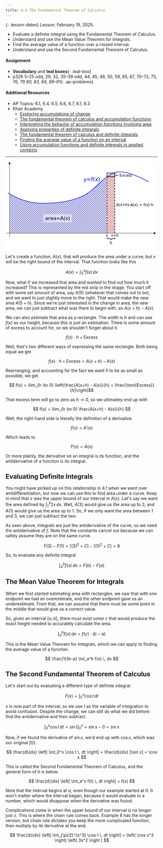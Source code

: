 ```yaml
---
title: 4.4 The Fundamental Theorem of Calculus
---
```


{: .lesson-dates}
Lesson: February 19, 2025.

- Evaluate a definite integral using the Fundamental Theorem of Calculus.
- Understand and use the Mean Value Theorem for Integrals.
- Find the average value of a function over a closed interval.
- Understand and use the Second Fundamental Theorem of Calculus.

#### Assignment

- **Vocabulary** and **teal boxes**{: .teal-box}
- p326 5–25 odd, 29, 32, 35–39 odd, 44, 45, 48, 50, 59, 65, 67, 70–72, 75, 76, 79 *80, 83, 84, 89–91*{: .ap-problems}

#### Additional Resources

- AP Topics: 6.1, 6.4, 6.5, 6.6, 6.7, 8.1, 8.3
- Khan Academy
  - [Exploring accumulations of change](https://www.khanacademy.org/math/ap-calculus-ab/ab-integration-new/ab-6-1/v/introduction-to-integral-calculus)
  - [The fundamental theorem of calculus and accumulation functions](https://www.khanacademy.org/math/ap-calculus-ab/ab-integration-new/ab-6-4/v/fundamental-theorem-of-calculus)
  - [Interpreting the behavior of accumulation functions involving area](https://www.khanacademy.org/math/ap-calculus-ab/ab-integration-new/ab-6-5/v/interpreting-behavior-of-antiderivative)
  - [Applying properties of definite integrals](https://www.khanacademy.org/math/ap-calculus-ab/ab-integration-new/ab-6-6/v/negative-definite-integrals)
  - [The fundamental theorem of calculus and definite integrals](https://www.khanacademy.org/math/ap-calculus-ab/ab-integration-new/ab-6-7/v/connecting-the-first-and-second-fundamental-theorems-of-calculus)
  - [Finding the average value of a function on an interval](https://www.khanacademy.org/math/ap-calculus-ab/ab-applications-of-integration-new/ab-8-1/v/average-function-value-closed-interval)
  - [Using accumulation functions and definite integrals in applied contexts](https://www.khanacademy.org/math/ap-calculus-ab/ab-applications-of-integration-new/ab-8-3/v/area-under-rate-net-change)

---

![4.4 Figure 1](../img/4.4-figure-1.png)

Let's create a function, $A(x)$, that will produce the area under a curve, but $x$ will be the right bound of the interval. That function looks like this

$$ A(x) = \int_{0}^{x} f(x) \, dx $$

Now, what if we increased that area and wanted to find out how much it increased? This is represented by the red strip in the image. You start off with some set amount of area, say $A(5)$ (whatever that comes out to be), and we want to just slightly move to the right. That would make the new area $A(5+h)$. Since we're just interested in the change in area, the new area, we can just subtract what was there to begin with, so $A(x+h) - A(x)$.

We can also estimate that area as a rectangle. The width is $h$ and can use $f(x)$ as our height, because this is just an estimation. There is some amount of excess to account for, so we shouldn't forget about it.

$$ f(x) \cdot h + \text{Excess}$$

Well, that's two different ways of expressing the same rectangle. Both being equal we get

$$ f(x) \cdot h + \text{Excess} = A(x+h) - A(x) $$

Rearranging, and accounting for the fact we want $h$ to be as small as possible, we get

$$ f(x) = \lim_{h \to 0} \left(\frac{A(x+h) - A(x)}{h} + \frac{\text{Excess}}{h}\right)$$

That excess term will go to zero as $h \to 0$, so we ultimately end up with

$$ f(x) = \lim_{h \to 0} \frac{A(x+h) - A(x)}{h} $$

Well, the right-hand side is literally the definition of a derivative.

$$ f(x) = A'(x) $$

Which leads to

$$ F(x) = A(x) $$

Or more plainly, the derivative on an integral is its function, and the antiderivative of a function is its integral.

## Evaluating Definite Integrals

You might have picked up on this relationship in 4.1 when we went over antidifferentiation, but now we can use this to find area under a curve. Keep in mind that $x$ was the upper bound of our interval in $A(x)$. Let's say we want the area defined by $\int_1^3 2x \, dx$. Well, $A(3)$ would give us the area up to 3, and $A(1)$ would give us the area up to 1. So, if we only want the area between 1 and 3, we can just subtract the two.

As seen above, integrals are just the antiderivative of the curve, so we need the antiderivative of $f$. Note that the constants cancel out because we can safely assume they are on the same curve.

$$ F(3) - F(1) = \left[(3)^2 + C\right] - \left[(1)^2 + C\right] = 8 $$

So, to evaluate any definite integral

$$ \int_a^b f(x) \, dx = F(b) - F(a) $$

## The Mean Value Theorem for Integrals

When we first started estimating area with rectangles, we saw that with one endpoint we had an overestimate, and the other endpoint gave us an underestimate. From that, we can assume that there must be some point in the middle that would give us a correct value.

So, given an interval $[a,b]$, there must exist some $c$ that would produce the exact height needed to accurately calculate the area.

$$ \int_a^b f(x) \, dx = f(c) \cdot (b-a) $$

This is the Mean Value Theorem for Integrals, which we can apply to finding the average value of a function.

$$ \frac{1}{b-a} \int_a^b f(x) \, dx $$

## The Second Fundamental Theorem of Calculus

Let's start out by evaluating a different type of definite integral.

$$ F(x) = \int_0^x \cos t \, dt $$

$x$ is now part of the interval, so we use $t$ as the variable of integration to avoid confusion. Despite the change, we can still do what we did before: find the antiderivative and then subtract.

$$ \int_0^x \cos t \, dt = \sin t \bigg\rvert_0^x = \sin x - 0 = \sin x $$

Now, if we found the derivative of $\sin x$, we'd end up with $\cos x$, which was our original $f(t)$.

$$ \frac{d}{dx} \left[ \int_0^x \cos t \, dt \right] = \frac{d}{dx} [\sin x] = \cos x $$

This is called the Second Fundamental Theorem of Calculus, and the general form of it is below.

$$ \frac{d}{dx} \left[ \int_a^x f(t) \, dt \right] = f(x) $$

Note that the interval begins at $a$, even though our example started at 0. It won't matter where the interval began, because it would evaluate to a number, which would disappear when the derivative was found.

Complications come in when the upper bound of our interval is no longer just $x$. This is where the chain rule comes back. Example 8 has the longer version, but chain rule dictates you keep the more complicated function, then multiply by its derivative at the end.

$$ \frac{d}{dx} \left[ \int_{\pi/2}^{x^3} \cos t \, dt \right] = \left( \cos x^3 \right) \left( 3x^2 \right ) $$
